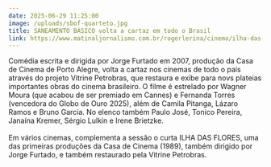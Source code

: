 ```yaml
---
date: 2025-06-29 11:25:00
image: /uploads/sbof-quarteto.jpg
title: SANEAMENTO BÁSICO volta a cartaz em todo o Brasil
link: https://www.matinaljornalismo.com.br/rogerlerina/cinema/ilha-das-flores-e-saneamento-basico-o-filme-retornam-ao-cinema-em-copias-restauradas/
---
```

Comédia escrita e dirigida por Jorge Furtado em 2007, produção da Casa de Cinema de Porto Alegre, volta a cartaz nos cinemas de todo o país através do projeto Vitrine Petrobras, que restaura e exibe para novs plateias importantes obras do cinema brasileiro. O filme é estrelado por Wagner Moura (que acabou de ser premiado em Cannes) e Fernanda Torres (vencedora do Globo de Ouro 2025), além de Camila Pitanga, Lázaro Ramos e Bruno Garcia. No elenco também Paulo José, Tonico Pereira, Janaína Kremer, Sérgio Lulkin e Irene Brietzke.\
\
Em vários cinemas, complementa a sessão o curta ILHA DAS FLORES, uma das primeiras produções da Casa de Cinema (1989), também dirigido por Jorge Furtado, e também restaurado pela Vitrine Petrobras.
